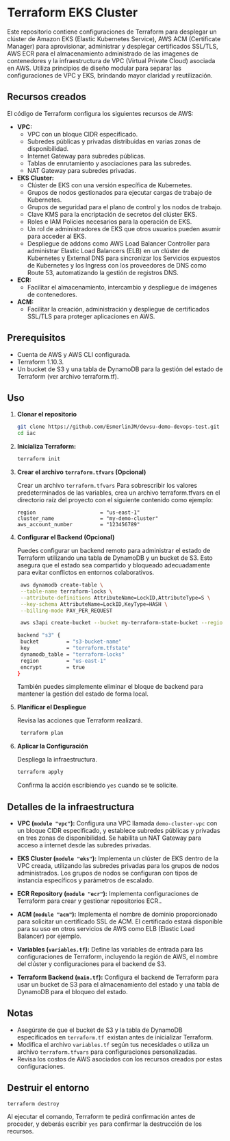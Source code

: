 # Terraform EKS Cluster


Este repositorio contiene configuraciones de Terraform para desplegar un clúster de Amazon EKS (Elastic Kubernetes Service), AWS ACM (Certificate Manager) para aprovisionar, administrar y desplegar certificados SSL/TLS, AWS ECR para el almacenamiento administrado de las imagenes de contenedores y la infraestructura de VPC (Virtual Private Cloud) asociada en AWS. Utiliza principios de diseño modular para separar las configuraciones de VPC y EKS, brindando mayor claridad y reutilización.

## Recursos creados

El código de Terraform configura los siguientes recursos de AWS:

- **VPC:**
  - VPC con un bloque CIDR especificado.
  - Subredes públicas y privadas distribuidas en varias zonas de disponibilidad.
  - Internet Gateway para subredes públicas.
  - Tablas de enrutamiento y asociaciones para las subredes.
  - NAT Gateway para subredes privadas.
- **EKS Cluster:**
  - Clúster de EKS con una versión específica de Kubernetes.
  - Grupos de nodos gestionados para ejecutar cargas de trabajo de Kubernetes.
  - Grupos de seguridad para el plano de control y los nodos de trabajo.
  - Clave KMS para la encriptación de secretos del clúster EKS.
  - Roles e IAM Policies necesarios para la operación de EKS.
  - Un rol de administradores de EKS que otros usuarios pueden asumir para acceder al EKS.
  - Despliegue de addons como AWS Load Balancer Controller para administrar Elastic Load Balancers (ELB) en un clúster de Kubernetes y External DNS para sincronizar los Servicios expuestos de Kubernetes y los Ingress con los proveedores de DNS como Route 53, automatizando la gestión de registros DNS.
- **ECR:**
  - Facilitar el almacenamiento, intercambio y despliegue de imágenes de contenedores.
- **ACM:**
  - Facilitar la creación, administración y despliegue de certificados SSL/TLS para    proteger aplicaciones en AWS.

## Prerequisitos

- Cuenta de AWS y AWS CLI configurada.
- Terraform 1.10.3.
- Un bucket de S3 y una tabla de DynamoDB para la gestión del estado de Terraform (ver archivo terraform.tf).

## Uso

1. **Clonar el repositorio**

   ```bash
   git clone https://github.com/EsmerlinJM/devsu-demo-devops-test.git
   cd iac
   ```

2. **Inicializa Terraform:**

   ```bash
   terraform init
   ```

3. **Crear el archivo `terraform.tfvars` (Opcional)**

   Crear un archivo `terraform.tfvars` Para sobrescribir los valores predeterminados de las variables, crea un archivo terraform.tfvars en el directorio raíz del proyecto con el siguiente contenido como ejemplo:

   ```hcl
   region                     = "us-east-1"
   cluster_name               = "my-demo-cluster"
   aws_account_number         = "123456789"
   ```

4. **Configurar el Backend (Opcional)**

   Puedes configurar un backend remoto para administrar el estado de Terraform utilizando una tabla de DynamoDB y un bucket de S3. Esto asegura que el estado sea compartido y bloqueado adecuadamente para evitar conflictos en entornos colaborativos.

   ```bash
    aws dynamodb create-table \
    --table-name terraform-locks \
    --attribute-definitions AttributeName=LockID,AttributeType=S \
    --key-schema AttributeName=LockID,KeyType=HASH \
    --billing-mode PAY_PER_REQUEST

    aws s3api create-bucket --bucket my-terraform-state-bucket --region us-east-1

   backend "s3" {
    bucket         = "s3-bucket-name"
    key            = "terraform.tfstate"
    dynamodb_table = "terraform-locks"
    region         = "us-east-1"
    encrypt        = true
   }
   ```

   También puedes simplemente eliminar el bloque de backend para mantener la gestión del estado de forma local.

5. **Planificar el Despliegue**

   Revisa las acciones que Terraform realizará.

   ```bash
    terraform plan
   ```

6. **Aplicar la Configuración**

   Despliega la infraestructura.

   ```bash
   terraform apply
   ```

   Confirma la acción escribiendo `yes` cuando se te solicite.

## Detalles de la infraestructura

- **VPC (`module "vpc"`):** Configura una VPC llamada `demo-cluster-vpc` con un bloque CIDR especificado, y establece subredes públicas y privadas en tres zonas de disponibilidad. Se habilita un NAT Gateway para acceso a internet desde las subredes privadas.

- **EKS Cluster (`module "eks"`):** Implementa un clúster de EKS dentro de la VPC creada, utilizando las subredes privadas para los grupos de nodos administrados. Los grupos de nodos se configuran con tipos de instancia específicos y parámetros de escalado.

- **ECR Repository (`module "ecr"`):** Implementa configuraciones de Terraform para crear y gestionar repositorios ECR..

- **ACM (`module "acm"`):** Implementa el nombre de dominio proporcionado para solicitar un certificado SSL de ACM. El certificado estará disponible para su uso en otros servicios de AWS como ELB (Elastic Load Balancer) por ejemplo.

- **Variables (`variables.tf`):** Define las variables de entrada para las configuraciones de Terraform, incluyendo la región de AWS, el nombre del clúster y configuraciones para el backend de S3.

- **Terraform Backend (`main.tf`):** Configura el backend de Terraform para usar un bucket de S3 para el almacenamiento del estado y una tabla de DynamoDB para el bloqueo del estado.

## Notas

- Asegúrate de que el bucket de S3 y la tabla de DynamoDB especificados en `terraform.tf `existan antes de inicializar Terraform.
- Modifica el archivo `variables.tf` según tus necesidades o utiliza un archivo `terraform.tfvars` para configuraciones personalizadas.
- Revisa los costos de AWS asociados con los recursos creados por estas configuraciones.

## Destruir el entorno

```bash
terraform destroy
```

Al ejecutar el comando, Terraform te pedirá confirmación antes de proceder, y deberás escribir `yes` para confirmar la destrucción de los recursos.
